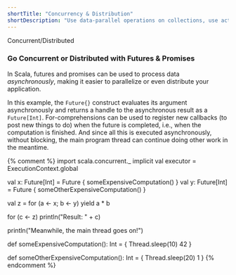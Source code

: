 ```yaml
---
shortTitle: "Concurrency & Distribution"
shortDescription: "Use data-parallel operations on collections, use actors for concurrency and distribution, or futures for asynchronous programming."
---
```

<div class="wrap">
  <div class="scala-code">
    <div class="code-element">
      <div class="bar-code"><span>Concurrent/Distributed</span></div>
      <script src="https://scastie.scala-lang.org/VOzeye3rTl2uLhgWWLixSw.js?theme=dark"></script>
    </div>
  </div>
  <div class="scala-text">
    <h3>Go Concurrent or Distributed with Futures &amp; Promises</h3>
    <p>In Scala, futures and promises can be used to process data <i>asynchronously</i>, making it easier to parallelize or even distribute your application.</p>
    <p>In this example, the <code>Future{}</code> construct evaluates its argument asynchronously and returns a handle to the asynchronous result as a <code>Future[Int]</code>. For-comprehensions can be used to register new callbacks (to post new things to do) when the future is completed, i.e., when the computation is finished. And since all this is executed asynchronously, without blocking, the main program thread can continue doing other work in the meantime.</p>
  </div>
</div>

{% comment %}
import scala.concurrent._
implicit val executor = 
  ExecutionContext.global

val x: Future[Int] = Future {
  someExpensiveComputation() 
}
val y: Future[Int] = Future {
  someOtherExpensiveComputation() 
}

val z = for (a <- x; b <- y) yield a * b

for (c <- z) println("Result: " + c)

println("Meanwhile, the main thread goes on!")

def someExpensiveComputation(): Int = {
  Thread.sleep(10)
  42
}

def someOtherExpensiveComputation(): Int = {
  Thread.sleep(20)
  1
}
{% endcomment %}